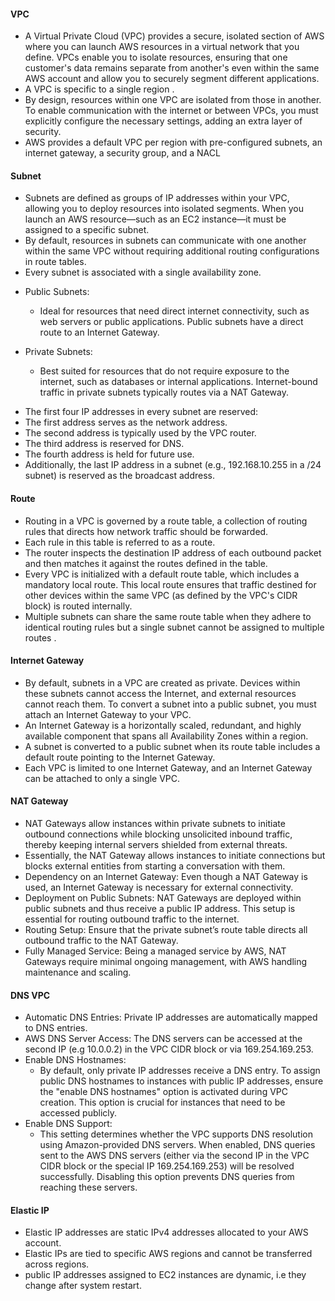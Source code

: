#### VPC

- A Virtual Private Cloud (VPC) provides a secure, isolated section of AWS where you can launch AWS resources in a virtual network that you define. VPCs enable you to isolate resources, ensuring that one customer's data remains separate from another's even within the same AWS account and allow you to securely segment different applications.
- A VPC is specific to a single region .
- By design, resources within one VPC are isolated from those in another. To enable communication with the internet or between VPCs, you must explicitly configure the necessary settings, adding an extra layer of security. 
- AWS provides a default VPC per region with pre-configured subnets, an internet gateway, a security group, and a NACL


#### Subnet

- Subnets are defined as groups of IP addresses within your VPC, allowing you to deploy resources into isolated segments. When you launch an AWS resource—such as an EC2 instance—it must be assigned to a specific subnet.
- By default, resources in subnets can communicate with one another within the same VPC without requiring additional routing configurations in route tables.
- Every subnet is associated with a single availability zone. 

* Public Subnets:
  * Ideal for resources that need direct internet connectivity, such as web servers or public applications. Public subnets have a direct route to an Internet Gateway.

* Private Subnets:
  * Best suited for resources that do not require exposure to the internet, such as databases or internal applications. Internet-bound traffic in private subnets typically routes via a NAT Gateway.

- The first four IP addresses in every subnet are reserved:
- The first address serves as the network address.
- The second address is typically used by the VPC router.
- The third address is reserved for DNS.
- The fourth address is held for future use.
- Additionally, the last IP address in a subnet (e.g., 192.168.10.255 in a /24 subnet) is reserved as the broadcast address.

#### Route 

* Routing in a VPC is governed by a route table, a collection of routing rules that directs how network traffic should be forwarded.
* Each rule in this table is referred to as a route.
* The router inspects the destination IP address of each outbound packet and then matches it against the routes defined in the table.
* Every VPC is initialized with a default route table, which includes a mandatory local route. This local route ensures that traffic destined for other devices within the same VPC (as defined by the VPC's CIDR block) is routed internally.
* Multiple subnets can share the same route table when they adhere to identical routing rules but a single subnet cannot be assigned to multiple routes .

#### Internet Gateway
* By default, subnets in a VPC are created as private. Devices within these subnets cannot access the Internet, and external resources cannot reach them. To convert a subnet into a public subnet, you must attach an Internet Gateway to your VPC.
* An Internet Gateway is a horizontally scaled, redundant, and highly available component that spans all Availability Zones within a region.
* A subnet is converted to a public subnet when its route table includes a default route pointing to the Internet Gateway.
* Each VPC is limited to one Internet Gateway, and an Internet Gateway can be attached to only a single VPC.

#### NAT Gateway
* NAT Gateways allow instances within private subnets to initiate outbound connections while blocking unsolicited inbound traffic, thereby keeping internal servers shielded from external threats.
* Essentially, the NAT Gateway allows instances to initiate connections but blocks external entities from starting a conversation with them.
* Dependency on an Internet Gateway: Even though a NAT Gateway is used, an Internet Gateway is necessary for external connectivity.
* Deployment on Public Subnets: NAT Gateways are deployed within public subnets and thus receive a public IP address. This setup is essential for routing outbound traffic to the internet.
* Routing Setup: Ensure that the private subnet’s route table directs all outbound traffic to the NAT Gateway.
* Fully Managed Service: Being a managed service by AWS, NAT Gateways require minimal ongoing management, with AWS handling maintenance and scaling.

#### DNS VPC
* Automatic DNS Entries: Private IP addresses are automatically mapped to DNS entries.
* AWS DNS Server Access: The DNS servers can be accessed at the second IP (e.g 10.0.0.2) in the VPC CIDR block or via 169.254.169.253.
* Enable DNS Hostnames:
  * By default, only private IP addresses receive a DNS entry. To assign public DNS hostnames to instances with public IP addresses, ensure the "enable DNS hostnames" option is activated during VPC creation. This option is crucial for instances that need to be accessed publicly.
* Enable DNS Support:
  * This setting determines whether the VPC supports DNS resolution using Amazon-provided DNS servers. When enabled, DNS queries sent to the AWS DNS servers (either via the second IP in the VPC CIDR block or the special IP 169.254.169.253) will be resolved successfully. Disabling this option prevents DNS queries from reaching these servers.  

#### Elastic IP
* Elastic IP addresses are static IPv4 addresses allocated to your AWS account.
* Elastic IPs are tied to specific AWS regions and cannot be transferred across regions.
* public IP addresses assigned to EC2 instances are dynamic, i.e they change after system restart.
